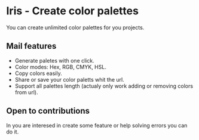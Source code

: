 # Iris - Create color palettes

You can create unlimited color palettes for you projects.

## Mail features
- Generate paletes with one click.
- Color modes: Hex, RGB, CMYK, HSL.
- Copy colors easily.
- Share or save your color paletts whit the url.
- Support all palettes length (actualy only work adding or removing colors from url).

## Open to contributions
In you are interesed in create some feature or help solving errors you can do it.
